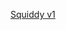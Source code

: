 [Squiddy v1](https://cdn.discordapp.com/attachments/820506318934376458/1022994985928372297/knife.stl)
